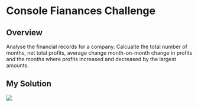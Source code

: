 # Console Fianances Challenge

## Overview
Analyse the financial records for a company. Calcualte the total number of months, net total profits, average change month-on-month change in profits and the months where profits increased and decreased by the largest amounts. 

## My Solution

![](../Solution.png)